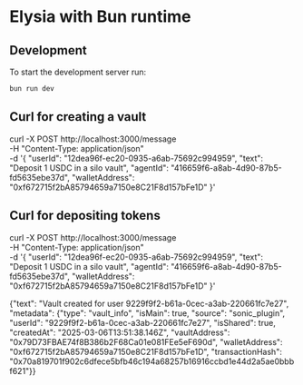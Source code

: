 # Elysia with Bun runtime

## Development
To start the development server run:
```bash
bun run dev
```


## Curl for creating a vault

curl -X POST http://localhost:3000/message \
  -H "Content-Type: application/json" \
  -d '{
    "userId": "12dea96f-ec20-0935-a6ab-75692c994959",
    "text": "Deposit 1 USDC in a silo vault",
    "agentId": "416659f6-a8ab-4d90-87b5-fd5635ebe37d",
    "walletAddress": "0xf672715f2bA85794659a7150e8C21F8d157bFe1D"
  }'


## Curl for depositing tokens

curl -X POST http://localhost:3000/message \
  -H "Content-Type: application/json" \
  -d '{
    "userId": "12dea96f-ec20-0935-a6ab-75692c994959",
    "text": "Deposit 1 USDC in a silo vault",
    "agentId": "416659f6-a8ab-4d90-87b5-fd5635ebe37d",
    "walletAddress": "0xf672715f2bA85794659a7150e8C21F8d157bFe1D"
  }'
  
  {"text": "Vault created for user 9229f9f2-b61a-0cec-a3ab-220661fc7e27", "metadata": {"type": "vault_info", "isMain": true, "source": "sonic_plugin", "userId": "9229f9f2-b61a-0cec-a3ab-220661fc7e27", "isShared": true, "createdAt": "2025-03-06T13:51:38.146Z", "vaultAddress": "0x79D73FBAE74f8B386b2F68Ca01e081FEe5eF690d", "walletAddress": "0xf672715f2bA85794659a7150e8C21F8d157bFe1D", "transactionHash": "0x70a819701f902c6dfece5bfb46c194a68257b16916ccbd1e44d2a5ae0bbbf621"}}